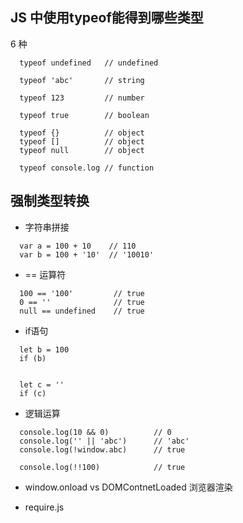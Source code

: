 ## JS 中使用typeof能得到哪些类型
6 种
```
  typeof undefined   // undefined

  typeof 'abc'       // string

  typeof 123         // number

  typeof true        // boolean

  typeof {}          // object
  typeof []          // object
  typeof null        // object

  typeof console.log // function

```
## 强制类型转换
- 字符串拼接
```
  var a = 100 + 10    // 110
  var b = 100 + '10'  // '10010'
```
- == 运算符
```
  100 == '100'         // true
  0 == ''              // true
  null == undefined    // true
```
- if语句
```
  let b = 100
  if (b)


  let c = ''
  if (c)
```


- 逻辑运算
```
  console.log(10 && 0)          // 0
  console.log('' || 'abc')      // 'abc'
  console.log(!window.abc)      // true

  console.log(!!100)            // true
```



- window.onload vs DOMContnetLoaded
浏览器渲染

- require.js

